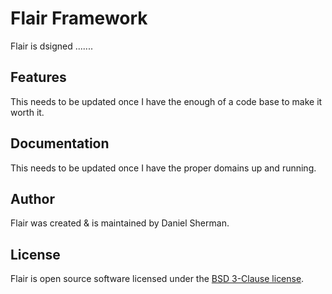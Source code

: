 # Flair Framework
Flair is dsigned .......


## Features
This needs to be updated once I have the enough of a code base to make it worth it.


## Documentation
This needs to be updated once I have the proper domains up and running.


## Author
Flair was created & is maintained by Daniel Sherman. 


## License
Flair is open source software licensed under the [BSD 3-Clause license](http://opensource.org/licenses/BSD-3-Clause).